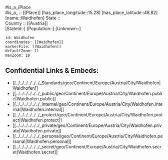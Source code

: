 ﻿---
location: [48.82,15.28] 
mapzoom: [7,12] 
mapmarker: city 
type: City
tags:
- geo/City


SpocWebEntityId: 35393
isDeleted: false
confidential: public

---
#is_a_/Place  
#is_a_ :: [[Place]] 
[has_place_longitude::15.28] 
[has_place_latitude::48.82] 
[name::Waidhofen] 
State ::  
Country :: [[Austria]]  
[StateId::] 
[Population::] 
[Unknown::] 


```leaflet
id: Waidhofen
coordinates: [[Waidhofen]] 
markerFile: [[Waidhofen]] 
defaultZoom: 11 
maxZoom: 18
```


## Confidential Links & Embeds: 
- [[../../../../../../_Standards/geo/Continent/Europe/Austria/City/Waidhofen|Waidhofen]] 
- [[../../../../../../_public/geo/Continent/Europe/Austria/City/Waidhofen.public|Waidhofen.public]] 
- [[../../../../../../_internal/geo/Continent/Europe/Austria/City/Waidhofen.internal|Waidhofen.internal]] 
- [[../../../../../../_protect/geo/Continent/Europe/Austria/City/Waidhofen.protect|Waidhofen.protect]] 
- [[../../../../../../_private/geo/Continent/Europe/Austria/City/Waidhofen.private|Waidhofen.private]] 
- [[../../../../../../_personal/geo/Continent/Europe/Austria/City/Waidhofen.personal|Waidhofen.personal]] 
- [[../../../../../../_secret/geo/Continent/Europe/Austria/City/Waidhofen.secret|Waidhofen.secret]] 
